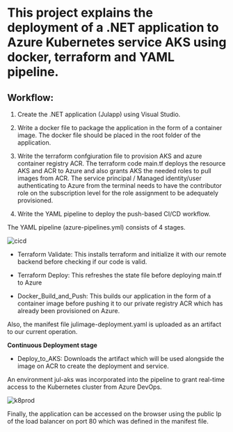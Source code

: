 # This project explains the deployment of a .NET application to Azure Kubernetes service AKS using docker, terraform and YAML pipeline.

## Workflow:

1. Create the .NET application (Julapp) using Visual Studio.

1. Write a docker file to package the application in the form of a container image.
   The docker file should be placed in the root folder of the application.

1. Write the terraform confgiuration file to provision AKS and azure container registry ACR.
The terraform code main.tf deploys the resource AKS and ACR to Azure and also grants AKS the needed roles to pull images from ACR.
The service principal / Managed identity/user authenticating to Azure from the terminal needs to have the contributor role on the subscription level for the role assignment to be adequately provisioned.

1. Write the YAML pipeline to deploy the push-based CI/CD workflow.

The YAML pipeline (azure-pipelines.yml) consists of 4 stages.

![cicd](https://github.com/Jul977/Deploy-to-AKS-using-terraform-docker-and-YAML-pipeline/assets/110497123/d9b8ac67-6437-44f6-84b0-d3de0ac965de)

* Terraform Validate:
This installs terraform and initialize it with our remote backend before checking if our code is valid.

* Terraform Deploy:
This refreshes the state file before deploying main.tf to Azure

* Docker_Build_and_Push:
This builds our application in the form of a container image before pushing it to our private registry ACR which has already been provisioned on Azure.

Also, the manifest file julimage-deployment.yaml is uploaded as an artifact to our current operation.

**Continuous Deployment stage**

* Deploy_to_AKS:
Downloads the artifact which will be used alongside the image on ACR to create the deployment and service.

An environment jul-aks was incorporated into the pipeline to grant real-time access to the Kubernetes cluster from Azure DevOps.

![k8prod](https://github.com/Jul977/Deploy-to-AKS-using-terraform-docker-and-YAML-pipeline/assets/110497123/3e56fbae-3350-4733-b100-987e0ce03a3e)


Finally, the application can be accessed on the browser using the public Ip of the load balancer on port 80 which was defined in the manifest file.



